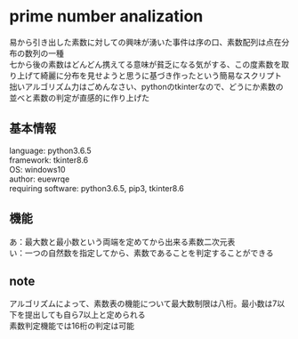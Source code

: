 # prime number analization

易から引き出した素数に対しての興味が湧いた事件は序の口、素数配列は点在分布の数列の一種  
七から後の素数はどんどん携えてる意味が貧乏になる気がする、この度素数を取り上げて綺麗に分布を見せようと思うに基づき作ったという簡易なスクリプト  
拙いアルゴリズム力はごめんなさい、pythonのtkinterなので、どうにか素数の並べと素数の判定が直感的に作り上げた

## 基本情報
language: python3.6.5  
framework: tkinter8.6  
OS: windows10  
author: euewrqe  
requiring software: python3.6.5, pip3, tkinter8.6  

## 機能
あ：最大数と最小数という両端を定めてから出来る素数二次元表  
い：一つの自然数を指定してから、素数であることを判定することができる  

## note
アルゴリズムによって、素数表の機能について最大数制限は八桁。最小数は7以下を提出しても自ら7以上と定められる  
素数判定機能では16桁の判定は可能
